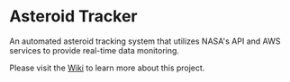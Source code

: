 # Asteroid Tracker
An automated asteroid tracking system that utilizes NASA's API and AWS services to provide real-time data monitoring.

Please visit the [Wiki](https://github.com/Dylan-Miller1/AsteroidTracker/wiki) to learn more about this project.
